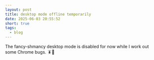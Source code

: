 ```yaml
---
layout: post
title: desktop mode offline temporarily
date: 2025-06-03 20:55:52
short: true
tags:
  - blog
---
```


The fancy-shmancy desktop mode is disabled for now while I work out some Chrome bugs. 🪳🔨
